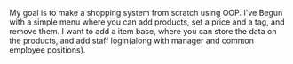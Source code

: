 My goal is to make a shopping system from scratch using OOP. I've Begun with a
simple menu where you can add products, set a price and a tag, and remove them.
I want to add a item base, where you can store the data on the products, and
add staff login(along with manager and common employee positions).